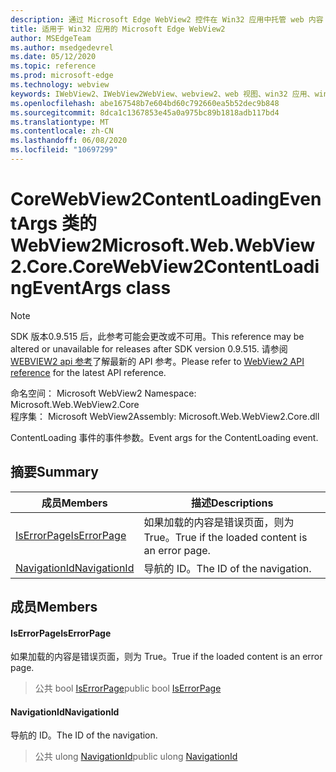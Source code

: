 ```yaml
---
description: 通过 Microsoft Edge WebView2 控件在 Win32 应用中托管 web 内容
title: 适用于 Win32 应用的 Microsoft Edge WebView2
author: MSEdgeTeam
ms.author: msedgedevrel
ms.date: 05/12/2020
ms.topic: reference
ms.prod: microsoft-edge
ms.technology: webview
keywords: IWebView2、IWebView2WebView、webview2、web 视图、win32 应用、win32、edge、ICoreWebView2、ICoreWebView2Controller、浏览器控件、边缘 html
ms.openlocfilehash: abe167548b7e604bd60c792660ea5b52dec9b848
ms.sourcegitcommit: 8dca1c1367853e45a0a975bc89b1818adb117bd4
ms.translationtype: MT
ms.contentlocale: zh-CN
ms.lasthandoff: 06/08/2020
ms.locfileid: "10697299"
---
```

# <span data-ttu-id="5687a-104">CoreWebView2ContentLoadingEventArgs 类的 WebView2</span><span class="sxs-lookup"><span data-stu-id="5687a-104">Microsoft.Web.WebView2.Core.CoreWebView2ContentLoadingEventArgs class</span></span> 

> [!NOTE]
> <span data-ttu-id="5687a-105">SDK 版本0.9.515 后，此参考可能会更改或不可用。</span><span class="sxs-lookup"><span data-stu-id="5687a-105">This reference may be altered or unavailable for releases after SDK version 0.9.515.</span></span> <span data-ttu-id="5687a-106">请参阅[WEBVIEW2 api 参考](../../../webview2-api-reference.md)了解最新的 API 参考。</span><span class="sxs-lookup"><span data-stu-id="5687a-106">Please refer to [WebView2 API reference](../../../webview2-api-reference.md) for the latest API reference.</span></span>

<span data-ttu-id="5687a-107">命名空间： Microsoft WebView2 </span><span class="sxs-lookup"><span data-stu-id="5687a-107">Namespace: Microsoft.Web.WebView2.Core</span></span>\
<span data-ttu-id="5687a-108">程序集： Microsoft WebView2</span><span class="sxs-lookup"><span data-stu-id="5687a-108">Assembly: Microsoft.Web.WebView2.Core.dll</span></span>

<span data-ttu-id="5687a-109">ContentLoading 事件的事件参数。</span><span class="sxs-lookup"><span data-stu-id="5687a-109">Event args for the ContentLoading event.</span></span>

## <span data-ttu-id="5687a-110">摘要</span><span class="sxs-lookup"><span data-stu-id="5687a-110">Summary</span></span>

 <span data-ttu-id="5687a-111">成员</span><span class="sxs-lookup"><span data-stu-id="5687a-111">Members</span></span>                        | <span data-ttu-id="5687a-112">描述</span><span class="sxs-lookup"><span data-stu-id="5687a-112">Descriptions</span></span>
--------------------------------|---------------------------------------------
[<span data-ttu-id="5687a-113">IsErrorPage</span><span class="sxs-lookup"><span data-stu-id="5687a-113">IsErrorPage</span></span>](#iserrorpage) | <span data-ttu-id="5687a-114">如果加载的内容是错误页面，则为 True。</span><span class="sxs-lookup"><span data-stu-id="5687a-114">True if the loaded content is an error page.</span></span>
[<span data-ttu-id="5687a-115">NavigationId</span><span class="sxs-lookup"><span data-stu-id="5687a-115">NavigationId</span></span>](#navigationid) | <span data-ttu-id="5687a-116">导航的 ID。</span><span class="sxs-lookup"><span data-stu-id="5687a-116">The ID of the navigation.</span></span>

## <span data-ttu-id="5687a-117">成员</span><span class="sxs-lookup"><span data-stu-id="5687a-117">Members</span></span>

#### <span data-ttu-id="5687a-118">IsErrorPage</span><span class="sxs-lookup"><span data-stu-id="5687a-118">IsErrorPage</span></span> 

<span data-ttu-id="5687a-119">如果加载的内容是错误页面，则为 True。</span><span class="sxs-lookup"><span data-stu-id="5687a-119">True if the loaded content is an error page.</span></span>

> <span data-ttu-id="5687a-120">公共 bool [IsErrorPage](#iserrorpage)</span><span class="sxs-lookup"><span data-stu-id="5687a-120">public bool [IsErrorPage](#iserrorpage)</span></span>

#### <span data-ttu-id="5687a-121">NavigationId</span><span class="sxs-lookup"><span data-stu-id="5687a-121">NavigationId</span></span> 

<span data-ttu-id="5687a-122">导航的 ID。</span><span class="sxs-lookup"><span data-stu-id="5687a-122">The ID of the navigation.</span></span>

> <span data-ttu-id="5687a-123">公共 ulong [NavigationId](#navigationid)</span><span class="sxs-lookup"><span data-stu-id="5687a-123">public ulong [NavigationId](#navigationid)</span></span>

